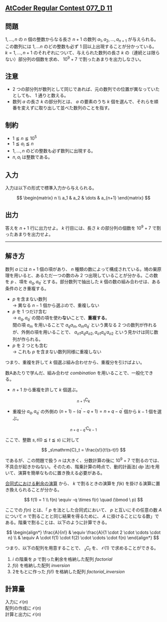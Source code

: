 ## [AtCoder Regular Contest 077_D 11](https://atcoder.jp/contests/arc077/tasks/arc077_b)

## 問題
$1, \dots, n$ の $n$ 個の整数からなる長さ $n + 1$ の数列 $a_1, a_2, \dots, a_{n+1}$ が与えられる。この数列には $1, \dots n$ のどの整数も必ず $1$ 回以上出現することが分かっている。  
$k = 1, \dots , n+1$ のそれぞれについて、与えられた数列の長さ $k$ の（連続とは限らない）部分列の個数を求め、 $10^9 + 7$ で割ったあまりを出力しなさい。

## 注意
- $2$ つの部分列が数列として同じであれば、元の数列での位置が異なっていたとしても、 $1$ 通りと数える。
- 数列 $a$ の長さ $k$ の部分列とは、 $a$ の要素のうち $k$ 個を選んで、それらを順番を変えずに取り出して並べた数列のことを指す。

## 制約
- $1 \leqq n \leqq 10^5$
- $1 \leqq a_i \leqq n$
- $1, \dots , n$ のどの整数も必ず数列に出現する。
- $n, a_i$ は整数である。

## 入力
入力は以下の形式で標準入力から与えられる。

$$
\begin{matrix}
n \\
a_1 & a_2 & \dots & a_{n+1}
\end{matrix}
$$

## 出力
答えを $n+1$ 行に出力せよ。 $k$ 行目には、長さ $k$ の部分列の個数を $10^9 + 7$ で割ったあまりを出力せよ。

***

## 解き方
数列 $a$ には $n+1$ 個の項があり、 $n$ 種類の数によって構成されている。鳩の巣原理を用いると、あるただ一つの数のみ $2$ つ出現していることが分かる。この数を $p$ 、項を $a_q, a_{q^{\prime}}$ とする。部分数列で抽出した $k$ 個の数の組み合わせは、ある条件のとき重複する。
- $p$ を含まない数列  
    $\rightarrow$ 異なる $n-1$ 個から選ぶので、重複しない
- $p$ を $1$ つだけ含む  
    $\rightarrow$ $a_q, a_{q^{\prime}}$ の間の項を使わ**ない**ことで、**重複する**。  
    間の項 $a_m$ を用いることで $a_q a_m, a_m a_{q^{\prime}}$ という異なる $2$ つの数列が作れるが、外側の項を用いることで、 $a_{o1} a_q a_{o2}, a_{o1} a_{q^{\prime}} a_{o2}$ という見かけは同じ数列が作られる。
- $p$ を $2$ つとも含む  
    $\rightarrow$ これも $p$ を含まない数列同様に重複しない

つまり、重複を許して $k$ 個選ぶ組み合わせから、重複分を引けばよい。


数Aあたりで学んだ、組み合わせ *combination* を用いることで、一般化できる。  
- $n+1$ から重複を許して $k$ 個選ぶ。  

$$
_{n + 1} \mathrm{C}_k
$$

- 重複分
    $a_q, a_{q^{\prime}}$ の外側の $(n+1)-(q^{\prime}-q+1) = n+q-q^{\prime}$ 個から $k-1$ 個を選ぶ。

$$
_{n+q-q^{\prime}}\mathrm{C}_{k-1}
$$

ここで、整数 $s, t (0 \leqq t \leqq s)$ に対して

$$
_s\mathrm{C}_t = \frac{s!}{t!(s-t)!}
$$

であるが、この問題で扱う $n$ は大きく、分数計算の後に $10^9+7$ で割るのでは、不具合が起きかねない。そのため、階乗計算の時点で、動的計画法( $dp$ 法)を用いて、演算を簡単なものに置き換える必要がある。

[合同式における剰余の演算](../../../algorithm/modulo.md#数値演算) から、 $k$ で割るときの演算を $f(k)$ を掛ける演算に置き換えられることが分かる。

$$
f(1) = 1 \\
f(n) \equiv -q \times f(r) \quad (\bmod \ p)
$$

ここでの $f(n)$ とは、「 $p$ を法とした合同式において、 $p$ と互いにその任意の数 $A$ について $n$ で割ることと同じ結果を得るために、 $A$ に掛けることになる数」である。階乗で割ることは、以下のように計算できる。

$$
\begin{align*}
\frac{A}{n!} & \equiv \frac{A}{1 \cdot 2 \cdot \cdots \cdot n} \\
& \equiv A \cdot f(1) \cdot f(2) \cdot \cdots \cdot f(n) 
\end{align*}
$$

つまり、以下の配列を用意することで、 ${}_s\textrm{C}_t$ を、 $\mathcal{O}(1)$ で求めることができる。
1. $i$ の階乗を $p$ で割った剰余を格納した配列 _factorial_
2. $f(i)$ を格納した配列 _inversion_
3. 2をもとに作った $f(i!)$ を格納した配列 _factorial_inversion_ 

## 計算量
入力に $\mathcal{O}(n)$  
配列の作成に $\mathcal{O}(n)$  
計算と出力に $\mathcal{O}(n)$  